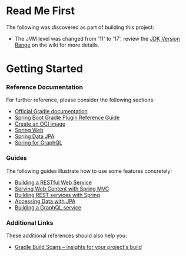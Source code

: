 # Read Me First
The following was discovered as part of building this project:

* The JVM level was changed from '11' to '17', review the [JDK Version Range](https://github.com/spring-projects/spring-framework/wiki/Spring-Framework-Versions#jdk-version-range) on the wiki for more details.

# Getting Started

### Reference Documentation
For further reference, please consider the following sections:

* [Official Gradle documentation](https://docs.gradle.org)
* [Spring Boot Gradle Plugin Reference Guide](https://docs.spring.io/spring-boot/docs/3.1.1/gradle-plugin/reference/html/)
* [Create an OCI image](https://docs.spring.io/spring-boot/docs/3.1.1/gradle-plugin/reference/html/#build-image)
* [Spring Web](https://docs.spring.io/spring-boot/docs/3.1.1/reference/htmlsingle/#web)
* [Spring Data JPA](https://docs.spring.io/spring-boot/docs/3.1.1/reference/htmlsingle/#data.sql.jpa-and-spring-data)
* [Spring for GraphQL](https://docs.spring.io/spring-boot/docs/3.1.1/reference/html/web.html#web.graphql)

### Guides
The following guides illustrate how to use some features concretely:

* [Building a RESTful Web Service](https://spring.io/guides/gs/rest-service/)
* [Serving Web Content with Spring MVC](https://spring.io/guides/gs/serving-web-content/)
* [Building REST services with Spring](https://spring.io/guides/tutorials/rest/)
* [Accessing Data with JPA](https://spring.io/guides/gs/accessing-data-jpa/)
* [Building a GraphQL service](https://spring.io/guides/gs/graphql-server/)

### Additional Links
These additional references should also help you:

* [Gradle Build Scans – insights for your project's build](https://scans.gradle.com#gradle)


